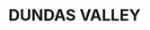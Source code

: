---
lastmod: '2025-04-06T06:05:20+00:00'
latitude: -33.797127
layout: suburb
longitude: 151.04218
postcode: '2117'
state: NSW
title: DUNDAS VALLEY
url: /nsw/dundas-valley/
---